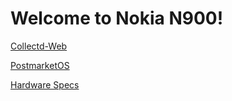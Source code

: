 Welcome to Nokia N900!
======================

[Collectd-Web](/collectd-web)

[PostmarketOS](/mirror/wiki.postmarketos.org/wiki/Nokia_N900_\(nokia-n900\))

[Hardware Specs](/mirror/natisbad.org/N900/n900-commented-hardware-specs.html)
